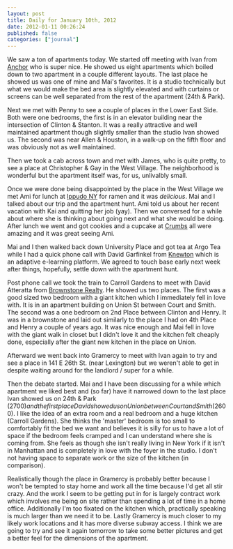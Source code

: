 ```yaml
---
layout: post
title: Daily for January 10th, 2012
date: 2012-01-11 00:26:24
published: false
categories: ["journal"]
---
```

 
We saw a ton of apartments today. We started off meeting with Ivan from [Anchor](http://www.anchornyc.com/) who is super nice. He showed us eight apartments which boiled down to two apartment in a couple different layouts. The last place he showed us was one of mine and Mai's favorites. It is a studio technically but what we would make the bed area is slightly elevated and with curtains or screens can be well separated from the rest of the apartment (24th & Park).

Next we met with Penny to see a couple of places in the Lower East Side. Both were one bedrooms, the first is in an elevator building near the intersection of Clinton & Stanton. It was a really attractive and well maintained apartment though slightly smaller than the studio Ivan showed us. The second was near Allen & Houston, in a walk-up on the fifth floor and was obviously not as well maintained.

Then we took a cab across town and met with James, who is quite pretty, to see a place at Christopher & Gay in the West Village. The neighborhood is wonderful but the apartment itself was, for us, unlivalbly small.

Once we were done being disappointed by the place in the West Village we met Ami for lunch at [Ippudo NY](http://www.ippudony.com/) for ramen and it was *delicious*. Mai and I talked about our trip and the apartment hunt. Ami told us about her recent vacation with Kai and quitting her job (yay). Then we conversed for a while about where she is thinking about going next and what she would be doing. After lunch we went and got cookies and a cupcake at [Crumbs](www.crumbs.com/) all were amazing and it was great seeing Ami.

Mai and I then walked back down University Place and got tea at Argo Tea while I had a quick phone call with David Garfinkel from [Knewton](http://knewton.com) which is an adaptive e-learning platform. We agreed to touch base early next week after things, hopefully, settle down with the apartment hunt.

Post phone call we took the train to Carroll Gardens to meet with David Atteratta from [Brownstone Realty](http://brownstonelistings.com). He showed us two places. The first was a good sized two bedroom with a giant kitchen which I immediately fell in love with. It is in an apartment building on Union St between Court and Smith. The second was a one bedroom on 2nd Place between Clinton and Henry. It was in a brownstone and laid out similarly to the place I had on 4th Place and Henry a couple of years ago. It was nice enough and Mai fell in love with the giant walk in closet but I didn't love it and the kitchen felt cheaply done, especially after the giant new kitchen in the place on Union.

Afterward we went back into Gramercy to meet with Ivan again to try and see a place in 141 E 26th St. (near Lexington) but we weren't able to get in despite waiting around for the landlord / super for a while.

Then the debate started. Mai and I have been discussing for a while which apartment we liked best and (so far) have it narrowed down to the last place Ivan showed us on 24th & Park ($2700) and the first place David showed us on Union between Court and Smith ($2600). I like the idea of an extra room and a real bedroom and a huge kitchen (Carroll Gardens). She thinks the 'master' bedroom is too small to comfortably fit the bed we want and believes it is silly for us to have a lot of space if the bedroom feels cramped and I can understand where she is coming from. She feels as though she isn't really living in New York if it isn't in Manhattan and is completely in love with the foyer in the studio. I don't not having space to separate work or the size of the kitchen (in comparison).

Realistically though the place in Gramercy is probably better because I won't be tempted to stay home and work all the time because I'd get all stir crazy. And the work I seem to be getting put in for is largely contract work which involves me being on site rather than spending a lot of time in a home office. Additionally I'm too fixated on the kitchen which, practically speaking is much larger than we need it to be. Lastly Gramercy is much closer to my likely work locations and it has more diverse subway access. I think we are going to try and see it again tomorrow to take some better pictures and get a better feel for the dimensions of the apartment.
